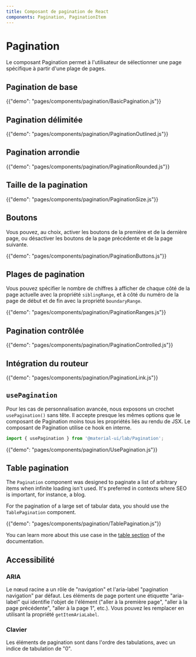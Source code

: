 ```yaml
---
title: Composant de pagination de React
components: Pagination, PaginationItem
---
```


# Pagination

<p class="description">Le composant Pagination permet à l'utilisateur de sélectionner une page spécifique à partir d'une plage de pages.</p>

## Pagination de base

{{"demo": "pages/components/pagination/BasicPagination.js"}}

## Pagination délimitée

{{"demo": "pages/components/pagination/PaginationOutlined.js"}}

## Pagination arrondie

{{"demo": "pages/components/pagination/PaginationRounded.js"}}

## Taille de la pagination

{{"demo": "pages/components/pagination/PaginationSize.js"}}

## Boutons

Vous pouvez, au choix, activer les boutons de la première et de la dernière page, ou désactiver les boutons de la page précédente et de la page suivante.

{{"demo": "pages/components/pagination/PaginationButtons.js"}}

## Plages de pagination

Vous pouvez spécifier le nombre de chiffres à afficher de chaque côté de la page actuelle avec la propriété `siblingRange`, et à côté du numéro de la page de début et de fin avec la propriété `boundaryRange`.

{{"demo": "pages/components/pagination/PaginationRanges.js"}}

## Pagination contrôlée

{{"demo": "pages/components/pagination/PaginationControlled.js"}}

## Intégration du routeur

{{"demo": "pages/components/pagination/PaginationLink.js"}}

## `usePagination`

Pour les cas de personnalisation avancée, nous exposons un crochet `usePagination()` sans tête. Il accepte presque les mêmes options que le composant de Pagination moins tous les propriétés liés au rendu de JSX. Le composant de Pagination utilise ce hook en interne.

```jsx
import { usePagination } from '@material-ui/lab/Pagination';
```

{{"demo": "pages/components/pagination/UsePagination.js"}}

## Table pagination

The `Pagination` component was designed to paginate a list of arbitrary items when infinite loading isn't used. It's preferred in contexts where SEO is important, for instance, a blog.

For the pagination of a large set of tabular data, you should use the `TablePagination` component.

{{"demo": "pages/components/pagination/TablePagination.js"}}

You can learn more about this use case in the [table section](/components/tables/#custom-pagination-options) of the documentation.

## Accessibilité

### ARIA

Le nœud racine a un rôle de "navigation" et l'aria-label "pagination navigation" par défaut. Les éléments de page portent une étiquette "aria-label" qui identifie l'objet de l'élément ("aller à la première page", "aller à la page précédente", "aller à la page 1", etc.). Vous pouvez les remplacer en utilisant la propriété `getItemAriaLabel`.

### Clavier

Les éléments de pagination sont dans l'ordre des tabulations, avec un indice de tabulation de "0".
